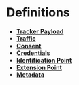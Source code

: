 # Definitions

* **[Tracker Payload](track_payload.md)**
* **[Traffic](traffic.md)**
* **[Consent](consent.md)**
* **[Credentials](credentials.md)**
* **[Identification Point](identification_point.md)**
* **[Extension Point](extension_point.md)**
* **[Metadata](metadata.md)**